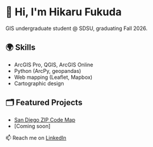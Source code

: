 # 👋 Hi, I'm Hikaru Fukuda
GIS undergraduate student @ SDSU, graduating Fall 2026.

## 🌍 Skills
- ArcGIS Pro, QGIS, ArcGIS Online
- Python (ArcPy, geopandas)
- Web mapping (Leaflet, Mapbox)
- Cartographic design

## 🗂 Featured Projects
- [San Diego ZIP Code Map](https://github.com/pikachuu15/sdsu-gis-project1)
- [Coming soon]

📫 Reach me on [LinkedIn](https://www.linkedin.com/in/hikaru-fukuda)

